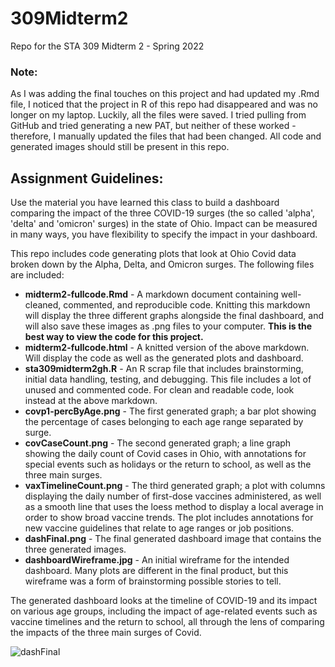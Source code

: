 # 309Midterm2
Repo for the STA 309 Midterm 2 - Spring 2022

### Note:
As I was adding the final touches on this project and had updated my .Rmd file, I noticed that the project in R of this repo had disappeared and was no longer on my laptop. Luckily, all the files were saved. I tried pulling from GitHub and tried generating a new PAT, but neither of these worked - therefore, I manually updated the files that had been changed. All code and generated images should still be present in this repo.

## Assignment Guidelines:
Use the material you have learned this class to build a dashboard comparing the impact of the three COVID-19 surges (the so called 'alpha', 'delta' and 'omicron' surges) in the state of Ohio.  Impact can be measured in many ways, you have flexibility to specify the impact in your dashboard. 

This repo includes code generating plots that look at Ohio Covid data broken down by the Alpha, Delta, and Omicron surges. The following files are included:

* **midterm2-fullcode.Rmd** - A markdown document containing well-cleaned, commented, and reproducible code. Knitting this markdown will display the three different graphs alongside the final dashboard, and will also save these images as .png files to your computer. **This is the best way to view the code for this project.**
* **midterm2-fullcode.html** - A knitted version of the above markdown. Will display the code as well as the generated plots and dashboard.
* **sta309midterm2gh.R** - An R scrap file that includes brainstorming, initial data handling, testing, and debugging. This file includes a lot of unused and commented code. For clean and readable code, look instead at the above markdown.
* **covp1-percByAge.png** - The first generated graph; a bar plot showing the percentage of cases belonging to each age range separated by surge.
* **covCaseCount.png** - The second generated graph; a line graph showing the daily count of Covid cases in Ohio, with annotations for special events such as holidays or the return to school, as well as the three main surges.
* **vaxTimelineCount.png** - The third generated graph; a plot with columns displaying the daily number of first-dose vaccines administered, as well as a smooth line that uses the loess method to display a local average in order to show broad vaccine trends. The plot includes annotations for new vaccine guidelines that relate to age ranges or job positions.
* **dashFinal.png** - The final generated dashboard image that contains the three generated images.
* **dashboardWireframe.jpg** - An initial wireframe for the intended dashboard. Many plots are different in the final product, but this wireframe was a form of brainstorming possible stories to tell.

The generated dashboard looks at the timeline of COVID-19 and its impact on various age groups, including the impact of age-related events such as vaccine timelines and the return to school, all through the lens of comparing the impacts of the three main surges of Covid.

![dashFinal](https://user-images.githubusercontent.com/78824872/165011408-ca7c5ce1-f556-4b7f-b3f6-038915679a1c.png)
